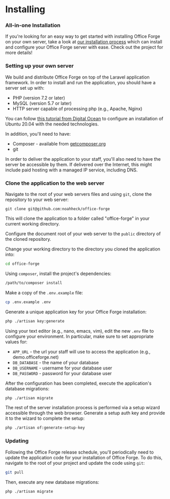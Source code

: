 # Installing

### All-in-one Installation

If you're looking for an easy way to get started with installing Office Forge on your own server, take a look at [our installation process](https://github.com/noahheck/office-forge-install) which can install and configure your Office Forge server with ease. Check out the project for more details!

### Setting up your own server

We build and distribute Office Forge on top of the Laravel application framework. In order to install and run the application, you should have a server set up with:

- PHP (version 7.2 or later)
- MySQL (version 5.7 or later)
- HTTP server capable of processing php (e.g., Apache, Nginx)

You can follow [this tutorial from Digital Ocean](https://www.digitalocean.com/community/tutorials/how-to-install-linux-apache-mysql-php-lamp-stack-on-ubuntu-20-04) to configure an installation of Ubuntu 20.04 with the needed technologies.

In addition, you'll need to have:

- Composer - available from [getcomposer.org](getcomposer.org)
- git

In order to deliver the application to your staff, you'll also need to have the server be accessible by them. If delivered over the Internet, this might include paid hosting with a managed IP service, including DNS.

### Clone the application to the web server

Navigate to the root of your web servers files and using `git`, clone the repository to your web server:

```
git clone git@github.com:noahheck/office-forge
```

This will clone the application to a folder called "office-forge" in your current working directory.

Configure the document root of your web server to the `public` directory of the cloned repository.

Change your working directory to the directory you cloned the application into:

```bash
cd office-forge
```

Using `composer`, install the project's dependencies:

```bash
/path/to/composer install
``` 

Make a copy of the `.env.example` file:

```bash 
cp .env.example .env
``` 

Generate a unique application key for your Office Forge installation:

```bash
php ./artisan key:generate
```

Using your text editor (e.g., nano, emacs, vim), edit the new `.env` file to configure your environment. In particular, make sure to set appropriate values for:

- `APP_URL` - the url your staff will use to access the application (e.g., demo.officeforge.net)
- `DB_DATABASE` - the name of your database
- `DB_USERNAME` - username for your database user
- `DB_PASSWORD` - password for your database user

After the configuration has been completed, execute the application's database migrations:

```bash
php ./artisan migrate
``` 

The rest of the server installation process is performed via a setup wizard accessible through the web browser. Generate a setup auth key and provide it to the wizard to complete the setup:

```bash
php ./artisan of:generate-setup-key
```

### Updating

Following the Office Forge release schedule, you'll periodically need to update the application code for your installation of Office Forge. To do this, navigate to the root of your project and update the code using `git`:

```bash
git pull
```

Then, execute any new database migrations:

```bash
php ./artisan migrate
```

